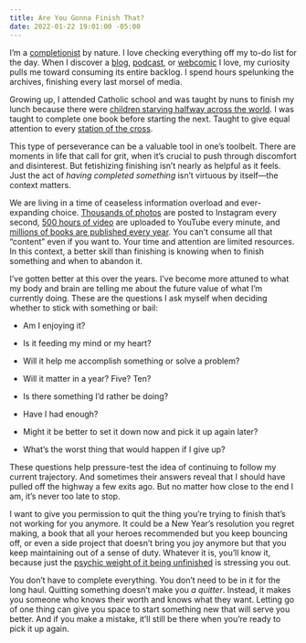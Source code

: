 ```yaml
---
title: Are You Gonna Finish That?
date: 2022-01-22 19:01:00 -05:00
---
```


I’m a [completionist](https://www.macmillandictionary.com/us/dictionary/american/completionist) by nature. I love checking everything off my to-do list for the day. When I discover a [blog](https://randsinrepose.com), [podcast](http://genderpodcast.com), or [webcomic](https://questionablecontent.net) I love, my curiosity pulls me toward consuming its entire backlog. I spend hours spelunking the archives, finishing every last morsel of media.

Growing up, I attended Catholic school and was taught by nuns to finish my lunch because there were [children starving halfway across the world](https://en.wikipedia.org/wiki/List_of_fallacies#Fallacy_of_relative_privation). I was taught to complete one book before starting the next. Taught to give equal attention to every [station of the cross](https://en.wikipedia.org/wiki/Stations_of_the_Cross).

This type of perseverance can be a valuable tool in one’s toolbelt. There are moments in life that call for grit, when it’s crucial to push through discomfort and disinterest. But fetishizing finishing isn’t nearly as helpful as it feels. Just the act of *having completed something* isn’t virtuous by itself—the context matters.

We are living in a time of ceaseless information overload and ever-expanding choice. [Thousands of photos](https://www.omnicoreagency.com/instagram-statistics/) are posted to Instagram every second, [500 hours of video](https://www.statista.com/statistics/259477/hours-of-video-uploaded-to-youtube-every-minute/) are uploaded to YouTube every minute, and [millions of books are published every year](https://malwarwickonbooks.com/published-every-year/). You can’t consume all that “content” even if you want to. Your time and attention are limited resources. In this context, a better skill than finishing is knowing when to finish something and when to abandon it.

I’ve gotten better at this over the years. I’ve become more attuned to what my body and brain are telling me about the future value of what I’m currently doing. These are the questions I ask myself when deciding whether to stick with something or bail:

* Am I enjoying it?

* Is it feeding my mind or my heart?

* Will it help me accomplish something or solve a problem?

* Will it matter in a year? Five? Ten?

* Is there something I’d rather be doing?

* Have I had enough?

* Might it be better to set it down now and pick it up again later?

* What’s the worst thing that would happen if I give up?

These questions help pressure-test the idea of continuing to follow my current trajectory. And sometimes their answers reveal that I should have pulled off the highway a few exits ago. But no matter how close to the end I am, it’s never too late to stop.

I want to give you permission to quit the thing  you’re trying to finish that’s not working for you anymore. It could be a New Year’s resolution you regret making, a book that all your heroes recommended but you keep bouncing off, or even a side project that doesn’t bring you joy anymore but that you keep maintaining out of a sense of duty. Whatever it is, you’ll know it, because just the [psychic weight of it being unfinished](https://en.wikipedia.org/wiki/Zeigarnik_effect) is stressing you out.

You don’t have to complete everything. You don’t need to be in it for the long haul. Quitting something doesn’t make you *a quitter*. Instead, it makes you someone who knows their worth and knows what they want. Letting go of one thing can give you space to start something new that will serve you better. And if you make a mistake, it’ll still be there when you’re ready to pick it up again.